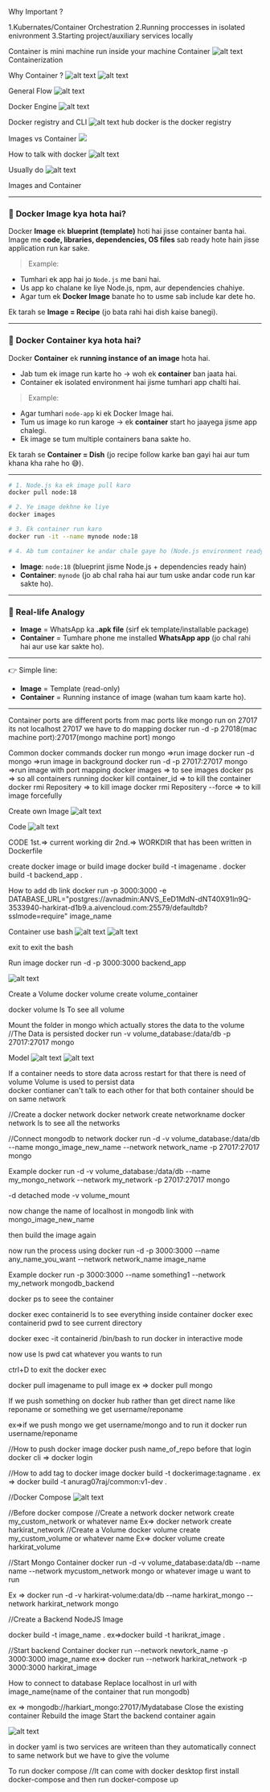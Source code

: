 Why Important ?

1.Kubernates/Container Orchestration
2.Running proccesses in isolated enivronment
3.Starting project/auxiliary services locally

Container is mini machine run inside your machine 
Container ![alt text](image.png)
Containerization

Why Container ?
![alt text](image-1.png)
![alt text](image-2.png)

General Flow
![alt text](image-3.png)

Docker Engine
![alt text](image-4.png)

Docker registry and CLI
![alt text](image-5.png)
hub docker is the docker registry

Images vs Container
![ ](image-6.png)

How to talk with docker
![alt text](image-7.png)

Usually do
![alt text](image-9.png)

Images and Container

---

### 🔹 **Docker Image kya hota hai?**

Docker **Image** ek **blueprint (template)** hoti hai jisse container banta hai.
Image me **code, libraries, dependencies, OS files** sab ready hote hain jisse application run kar sake.

> Example:

* Tumhari ek app hai jo `Node.js` me bani hai.
* Us app ko chalane ke liye Node.js, npm, aur dependencies chahiye.
* Agar tum ek **Docker Image** banate ho to usme sab include kar dete ho.

Ek tarah se **Image = Recipe** (jo bata rahi hai dish kaise banegi).

---

### 🔹 **Docker Container kya hota hai?**

Docker **Container** ek **running instance of an image** hota hai.

* Jab tum ek image run karte ho → woh ek **container** ban jaata hai.
* Container ek isolated environment hai jisme tumhari app chalti hai.

> Example:

* Agar tumhari `node-app` ki ek Docker Image hai.
* Tum us image ko run karoge → ek **container** start ho jaayega jisme app chalegi.
* Ek image se tum multiple containers bana sakte ho.

Ek tarah se **Container = Dish** (jo recipe follow karke ban gayi hai aur tum khana kha rahe ho 😅).

---


```bash
# 1. Node.js ka ek image pull karo
docker pull node:18

# 2. Ye image dekhne ke liye
docker images

# 3. Ek container run karo
docker run -it --name mynode node:18

# 4. Ab tum container ke andar chale gaye ho (Node.js environment ready hai)
```

* **Image**: `node:18` (blueprint jisme Node.js + dependencies ready hain)
* **Container**: `mynode` (jo ab chal raha hai aur tum uske andar code run kar sakte ho).

---

### 🔹 Real-life Analogy

* **Image** = WhatsApp ka **.apk file** (sirf ek template/installable package)
* **Container** = Tumhare phone me installed **WhatsApp app** (jo chal rahi hai aur use kar sakte ho).

---

👉 Simple line:

* **Image** = Template (read-only)
* **Container** = Running instance of image (wahan tum kaam karte ho).

---

Container ports are different ports from mac ports
like mongo run on 27017 its not localhost 27017 
we have to do mapping
docker run -d -p 27018(mac machine port):27017(mongo machine port) mongo

Common docker commands
docker run mongo =>run image
docker run -d mongo =>run image in background
docker run -d -p 27017:27017 mongo =>run image with port mapping
docker images => to see images
docker ps => so all containers running
docker kill container_id => to kill the container
docker rmi Repositery => to kill image
docker rmi Repositery --force => to kill image forcefully

Create own Image
![alt text](image-10.png)

Code
![alt text](image-11.png)

CODE 1st.=> current working dir 2nd.=> WORKDIR that has been written in Dockerfile

create docker image or build image
docker build -t imagename . 
docker build -t backend_app .

How to add db link 
docker run -p 3000:3000 -e DATABASE_URL="postgres://avnadmin:ANVS_EeD1MdN-dNT40X91ln9Q-3533940-harkirat-d1b9.a.aivencloud.com:25579/defaultdb?sslmode=require" image_name


Container use bash
![alt text](image-12.png)
![alt text](image-13.png)

exit to exit the bash


Run image 
docker run -d -p 3000:3000 backend_app


![alt text](image-14.png)

Create a Volume
docker volume create volume_container

docker volume ls 
To see all volume 

Mount the folder in  mongo which actually stores the data to the volume
//The Data is persisted
docker run -v volume_database:/data/db -p 27017:27017 mongo

Model
![alt text](image-15.png)
![alt text](image-16.png)

If a container needs to store data across restart for that there is need of volume 
Volume is used to persist data  
docker contianer can't talk to each other for that both container should be on same network

//Create a docker network
docker network create networkname
docker network ls to see all the networks

//Connect mongodb to network
docker run -d -v volume_database:/data/db --name mongo_image_new_name --network  network_name -p 27017:27017 mongo

Example
docker run -d -v volume_database:/data/db --name my_mongo_network --network my_network -p 27017:27017 mongo

-d detached mode
-v volume_mount

now change the name of localhost in mongodb link with mongo_image_new_name 

then build the image again

now run the process using
docker run -d -p 3000:3000 --name any_name_you_want --network network_name image_name

Example
 docker run -p 3000:3000 --name something1 --network my_network mongodb_backend


docker ps to seee the container

docker exec containerid ls to see everything inside container 
docker exec containerid pwd to see current directory 

docker exec -it containerid /bin/bash  to run docker in interactive mode

now use ls pwd cat whatever you wants to run

ctrl+D to exit the docker exec

docker pull imagename to pull image
ex => docker pull mongo

If we push something on docker hub rather than get direct name like reponame or something we get
username/reponame

ex=>if we push mongo we get username/mongo
and to run it docker run username/reponame 

//How to push docker image
docker push name_of_repo
before that login docker cli => docker login

//How to add tag to docker image
docker build -t dockerimage:tagname . 
ex => docker build -t anurag07raj/common:v1-dev .

//Docker Compose
![alt text](image-17.png)

//Before docker compose 
//Create a network 
docker network create my_custom_network or whatever name
Ex=> docker network create harkirat_network
//Create a Volume
docker volume create my_custom_volume or whatever name
Ex=> docker volume create harkirat_volume

//Start Mongo Container 
docker run -d -v volume_database:data/db --name name  --network mycustom_network mongo or whatever image u want to run

Ex =>  docker run -d -v harkirat-volume:data/db --name harkirat_mongo  --network harkirat_network  mongo

//Create a Backend NodeJS Image

docker build -t image_name .
ex=>docker build -t harikrat_image .

//Start backend Container
docker run --network newtork_name -p 3000:3000 image_name
ex=> docker run --network harkirat_network -p 3000:3000 harkirat_image


How to connect to database
Replace localhost in url with image_name(name of the container that run mongodb)

ex => mongodb://harkiart_mongo:27017/Mydatabase
Close the existing container
Rebuild the image
Start the backend container again

![alt text](image-18.png)

in docker yaml is two services are writeen than they automatically connect to same network but we have to give the volume

To run docker compose 
//It can come with docker desktop
first install docker-compose
 and then run docker-compose up